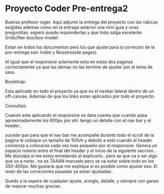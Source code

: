 
# Proyecto Coder Pre-entrega2

Buenas profesor roger.
Aqui adjunto la entrega del proyecto con las rubicas
exigidas ademas como en la entraga anterior una mini guia y unas preguntitas. espero pueda responderlas
y que todo salga excelente.
Grids/flex-box/box-model: 

Estan en todos los documentos pero los que ajuste para la correcion de la pre-entrega son: Index y Nosotros(de pages).

Al igual que el responsive solamente esta en estas dos paginas correctamente ya que las demas no las termine de ajustar por el tema de sass.

Bootstrap:

Esta aplicado en todo el proyecto ya que es el navbar lateral dentro de un off-canvas. Ademas de que los links estan aplicados por todo el proyecto.
 
Consultas:

Cuando este aplicando el responsive se dara cuenta que cuando pasa aproximadamente los 600px por ahi. tengo un detalle con el nav bar y el header..

sucede que para que el nav bar me acompañe durante todo el scroll de la pagina le coloque un tamaño de 100vh y debido a esto cuando el header comienza a colocarse cada vez mas pequeño por el responsive. Genera un espacio notorio entre el final del header y el inicio de la siguiente seccion.. Me disculpa si me estoy enredando al explicarlo.. pero se que va a ser algo que va a notar.. no es TAAAN marcado pero se va notar sobre todo en los 350-400px.
Me gustaria que me explique si es posible como ajustar eso. El resto de las correciones pasadas ya estan ajustadas..

Quedo a la espera de cualquier ajuste, arreglo, detalle, y siempre con ganas de mejorar muchas gracias.


